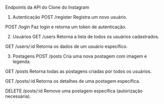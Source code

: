 Endpoints da API do Clone do Instagram
1. Autenticação
POST /register
Registra um novo usuário.

POST /login
Faz login e retorna um token de autenticação.

2. Usuários
GET /users
Retorna a lista de todos os usuários cadastrados.

GET /users/:id
Retorna os dados de um usuário específico.

3. Postagens
POST /posts
Cria uma nova postagem com imagem e legenda.

GET /posts
Retorna todas as postagens criadas por todos os usuários.

GET /posts/:id
Retorna os detalhes de uma postagem específica.

DELETE /posts/:id
Remove uma postagem específica (autorização necessária).
